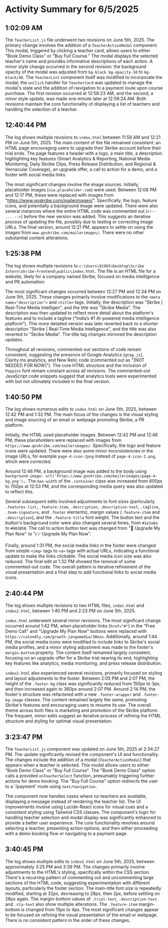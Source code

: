 # Activity Summary for 6/5/2025

## 1:02:09 AM
The `TeacherList.js` file underwent two revisions on June 5th, 2025.  The primary change involves the addition of a `TeacherActionModal` component. This modal, triggered by clicking a teacher card, allows users to either "Book Demo Class" or "Buy Full Course."  The modal displays the selected teacher's name and provides informative descriptions of each action.  A minor style change occurred in the second revision: the background opacity of the modal was adjusted from `bg-black bg-opacity-50` to `bg-black/40`. The `TeacherList` component itself was modified to incorporate the modal;  the `onClick` handler for `TeacherCard` was updated to manage the modal's state and the addition of navigation to a payment route upon course purchase.  The first revision occurred at 12:58:23 AM, and the second, a minor style update, was made one minute later at 12:59:24 AM.  Both revisions maintain the core functionality of displaying a list of teachers and handling the selection of a teacher.


## 12:40:44 PM
The log shows multiple revisions to `index.html` between 11:58 AM and 12:21 PM on June 5th, 2025.  The main content of the file remained consistent: an HTML page encouraging users to upgrade their Skribe account before their trial ends.  The page features a header with a logo, a main title, a description highlighting key features (Smart Analytics & Reporting, National Media Monitoring, Daily Skribe Clips, Press Release Distribution, and Regional & Vernacular Coverage), an upgrade offer, a call to action for a demo, and a footer with social media links.

The most significant changes involve the image sources. Initially, placeholder images (`via.placeholder.com`) were used.  Between 12:08 PM and 12:17 PM, these were replaced with images from "https://www.goskribe.com/mailerimages/".  Specifically, the logo, feature icons, and potentially a background image were updated. There were also several instances where the entire HTML code was commented out (`<!-- ... -->`) before the new version was added. This suggests an iterative process of updating the file, possibly due to testing or correcting image URLs. The final version, around 12:21 PM, appears to settle on using the images from `www.goskribe.com/mailerimages/`.  There were no other substantial content alterations.


## 1:25:38 PM
The log shows multiple revisions to `c:\Users\91965\Desktop\Scribe Intern\Skribe-Frontend\public\index.html`.  The file is an HTML file for a website, likely for a company named Skribe, focused on media intelligence and PR automation.

The most significant changes occurred between 12:27 PM and 12:34 PM on June 5th, 2025.  These changes primarily involve modifications to the `<meta name="description">` and `<title>` tags.  Initially, the description was "Skribe | Real-Time Media Intelligen", and the title was "Skribe Media".  The description was then updated to reflect more detail about the platform's features and to include a tagline ("India’s #1 AI-powered media intelligence platform"). This more detailed version was later reverted back to a shorter description  "Skribe | Real-Time Media Intelligence", and the title was also reverted to "Skribe Media".  The title tag changes mirrored the description updates.

Throughout all revisions, commented-out sections of code remain consistent, suggesting the presence of Google Analytics (`gtag.js`), Clarity.ms analytics, and New Relic code (commented out as "[NOT NEEDED FOR NOW]"). The core HTML structure and the inclusion of  `Poppins` font remain constant across all revisions.  The commented-out JavaScript code snippets suggest that analytics tools were experimented with but not ultimately included in the final version.


## 1:40:50 PM
The log shows numerous edits to `index.html` on June 5th, 2025, between 12:42 PM and 1:32 PM.  The main focus of the changes is the visual styling and image sourcing of an email or webpage promoting Skribe, a PR platform.

Initially, the HTML used placeholder images.  Between 12:42 PM and 12:46 PM, these placeholders were replaced with images from `https://www.goskribe.com/mailerimages/`.  Specifically, the logo and feature icons were updated. There were also some minor inconsistencies in the image URLs, for example `page-4-icon-2png` instead of `page-4-icon-2.png`, which were corrected.

Around 12:46 PM, a background image was added to the body using `background-image: url('https://www.goskribe.com/mailerimages/page-4-bg.png');`. The  `max-width` of the `.container` class was increased from 600px to 700px  at 12:53 PM, and the corresponding media query was also updated to reflect this.

Several subsequent edits involved adjustments to font sizes (particularly `.features-list`, `.feature-item`, `.description`, `.description-text`, `.tagline`, `.team-signature`, and `.footer` elements),  margin values (`.feature-item` and `.description`), and the `.feature-title` font weight.  The button text and the button's background color were also changed several times, from `#1e3a8a` to `#002B5B`.   The call to action button text was changed from "🚀 Upgrade My Plan Now" to "👉 Upgrade My Plan Now".

Finally, around 1:31 PM, the social media links in the footer were changed from simple `<img>` tags to `<a>` tags with actual URLs, indicating a functional update to make the links clickable.  The social media icon size was also reduced.  The final edit at 1:32 PM showed the removal of some commented-out code.  The overall pattern is iterative refinement of the visual presentation and a final step to add functional links to social media icons.


## 2:40:44 PM
The log shows multiple revisions to two HTML files, `index.html` and `index2.html`, between 1:40 PM and 2:23 PM on June 5th, 2025.

`index.html` underwent several minor revisions.  The most significant change occurred around 1:42 PM, when placeholder links (`href="#"`) in the "Free Demo Call" and "Upgrade My Plan Now" buttons were replaced with  `https://calendly.com/growth-jangamedia/30min`.  Additionally, around 1:44 PM, the social media icons were modified to include links to Skribe's social media profiles, and a minor styling adjustment was made to the footer's `margin-bottom` property.  The content itself remained largely consistent, focusing on an upgrade offer for a Skribe trial nearing its end, highlighting key features like analytics, media monitoring, and press release distribution.

`index2.html` also experienced several revisions, primarily focused on styling and layout adjustments to the footer.  Between 2:05 PM and 2:07 PM, the height of the `.footer-bg` class was significantly reduced from 150px to 3px, and then increased again to 360px around 2:07 PM.  Around 2:14 PM, the footer's structure was refactored with a new `.footer-wrapper` and `.footer-bg-image` classes.  The content remained largely the same, promoting Skribe's features and encouraging users to resume its use.  The overall theme across both files is marketing and promotion of the Skribe platform.  The frequent, minor edits suggest an iterative process of refining the HTML structure and styling for optimal visual presentation.


## 3:23:47 PM
The `TeacherList.js` component was updated on June 5th, 2025 at 2:34:27 PM.  The update significantly revised the component's UI and functionality.  The changes include the addition of a modal (`TeacherActionModal`) that appears when a teacher is selected. This modal allows users to either "Book Demo Class" or "Buy Full Course".  The "Book Demo Class" option calls a provided `onTeacherSelect` function, presumably triggering further actions for demo booking. The "Buy Full Course" option redirects the user to a '/payment' route using `next/navigation`.

The component now handles cases where no teachers are available, displaying a message instead of rendering the teacher list.  The UI improvements involve using Lucide-React icons for visual cues and a consistent styling using Tailwind CSS classes.  The component's logic for handling teacher selection and modal display was significantly enhanced to provide a better user experience.  The core functionality revolves around selecting a teacher, presenting action options, and then either proceeding with a demo booking flow or navigating to a payment page.


## 3:40:45 PM
The log shows multiple edits to `index2.html` on June 5th, 2025, between approximately 3:25 PM and 3:39 PM.  The changes primarily involve adjustments to the HTML's styling, specifically within the CSS section.  There's a recurring pattern of commenting out and uncommenting large sections of the HTML code, suggesting experimentation with different layouts, particularly the footer section.  The main-title font size is repeatedly modified, starting at 32px, decreasing to 28px, then 2px, before settling on 28px again. The margin-bottom values of `.trial-text`, `.description-text` and `.cta-text` also show multiple alterations. The `.feature-item` margin-bottom is changed from 15px to 4px.  The most significant changes appear to be focused on refining the visual presentation of the email or webpage.  There is no consistent pattern in the order of these changes.
